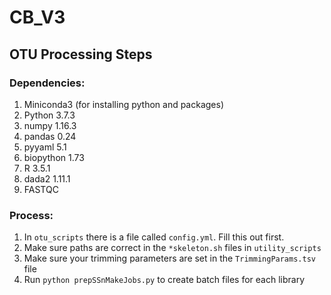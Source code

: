 # CB_V3

## OTU Processing Steps

### Dependencies:

1. Miniconda3 (for installing python and packages)
2. Python 3.7.3
3. numpy 1.16.3
4. pandas 0.24
5. pyyaml 5.1
6. biopython 1.73
7. R 3.5.1
8. dada2 1.11.1
9. FASTQC

### Process:

1. In `otu_scripts` there is a file called `config.yml`. Fill this out first.
2. Make sure paths are correct in the `*skeleton.sh` files in `utility_scripts`
3. Make sure your trimming parameters are set in the `TrimmingParams.tsv` file
3. Run `python prepSSnMakeJobs.py` to create batch files for each library